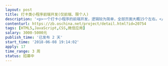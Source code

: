 ```yaml
---                
layout: post       
title: 打卡类小程序前端开发(仅前端、限个人)           
description: '<p>一个打卡小程序的前端开发，逻辑较为简单，全部页面大概15个左右。</p><p><br></p><p>注：</p><p>只需前端，最好是个人。</p><p>后端PHP以及UI、产品会密切配合，均是相关经验丰富的性情中人，特别好沟通。</p><p>全程由一个懂技术的、成熟稳重的产品经理协调，能保证沟通顺畅、工作愉快。</p><p>我们都是兼职，但都很认真很敬业，希望您也如此。</p><p>地域不限。</p><p><br></p><p>主要页面见附件：</p>'     
contenturl: https://zb.oschina.net/project/detail.html?id=20754      
tags: [HTML5,JavaScript,CSS,微信应用]            
salary: 3000-5000元          
publish_time: '已发布 2 天'         
start_time: '2018-06-08 19:14:02'           
apply: 17                   
time_range: 3 周              
status: 招募中                  
---                 
```

